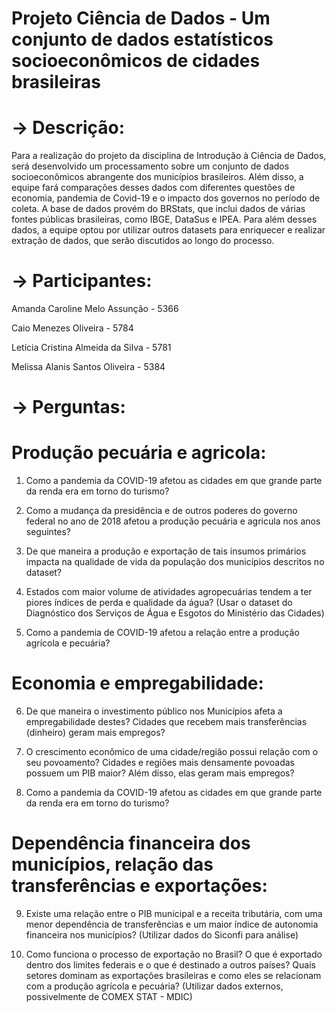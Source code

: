 # Projeto Ciência de Dados - Um conjunto de dados estatísticos socioeconômicos de cidades brasileiras

# -> Descrição:
  Para a realização do projeto da disciplina de Introdução à Ciência de Dados, será desenvolvido um processamento sobre um conjunto de dados socioeconômicos abrangente dos municípios brasileiros. Além disso, a equipe fará comparações desses dados com diferentes questões de economia, pandemia de Covid-19 e o impacto dos governos no período de coleta. A base de dados provém do BRStats, que inclui dados de várias fontes públicas brasileiras, como IBGE, DataSus e IPEA. Para além desses dados, a equipe optou por utilizar outros datasets para enriquecer e realizar extração de dados, que serão discutidos ao longo do processo.

# -> Participantes:

  Amanda Caroline Melo Assunção - 5366

  Caio Menezes Oliveira - 5784

  Letícia Cristina Almeida da Silva - 5781

  Melissa Alanis Santos Oliveira - 5384

# -> Perguntas:
  # Produção pecuária e agricola:

   1) Como a pandemia da COVID-19 afetou as cidades em que grande parte da renda era em torno do turismo?

  2) Como a mudança da presidência e de outros poderes do governo federal no ano de 2018 afetou a produção pecuária e agricula nos anos seguintes?

  3) De que maneira a produção e exportação de tais insumos primários impacta na qualidade de vida da população dos municípios descritos no dataset?

  4) Estados com maior volume de atividades agropecuárias tendem a ter piores índices de perda e qualidade da água? (Usar o dataset do Diagnóstico dos Serviços de Água e Esgotos do Ministério das Cidades)
  
  5) Como a pandemia de COVID-19 afetou a relação entre a produção agrícola e pecuária?

# Economia e empregabilidade:

  6) De que maneira o investimento público nos Municípios afeta a empregabilidade destes? Cidades que recebem mais transferências (dinheiro) geram mais empregos?
  
  7) O crescimento econômico de uma cidade/região possui relação com o seu povoamento? Cidades e regiões mais densamente povoadas possuem um PIB maior? Além disso, elas geram mais empregos?

   8) Como a pandemia da COVID-19 afetou as cidades em que grande parte da renda era em torno do turismo?

# Dependência financeira dos municípios, relação das transferências e exportações:

  9) Existe uma relação entre o PIB municipal e a receita tributária, com uma menor dependência de transferências e um maior índice de autonomia financeira nos municípios? (Utilizar dados do Siconfi para análise)
  
  10) Como funciona o processo de exportação no Brasil? O que é exportado dentro dos limites federais e o que é destinado a outros países? Quais setores dominam as exportações brasileiras e como eles se relacionam com a produção agrícola e pecuária? (Utilizar dados externos, possivelmente de COMEX STAT - MDIC)

